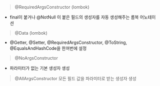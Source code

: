 > @RequiredArgsConstructor (lombok)
- final이 붙거나 @NotNull 이 붙은 필드의 생성자를 자동 생성해주는 롬복 어노테이션

> @Data (lombok)
- @Getter, @Setter, @RequiredArgsConstructor, @ToString, @EqualsAndHashCode을 한꺼번에 설정

> @NoArgsConstructor
- 파라미터가 없는 기본 생성자 생성

> @AllArgsConstructor
> 모든 필드 값을 파라미터로 받는 생성자 생성
